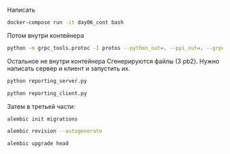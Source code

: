 Написать 
``` bash 
docker-compose run -it day06_cont bash
``` 
Потом внутри контейнера
``` bash
python -m grpc_tools.protoc -I protos --python_out=. --pyi_out=. --grpc_python_out=. protos/ship.proto
```
Остальное не внутри контейнера
Сгенерируются файлы (3 pb2). Нужно написать сервер и клиент и запустить их.

``` bash
python reporting_server.py
```

``` bash
python reporting_client.py
```

Затем в третьей части:

```bash
alembic init migrations
```

```bash
alembic revision --autogenerate
```

```bash
alembic upgrade head
```